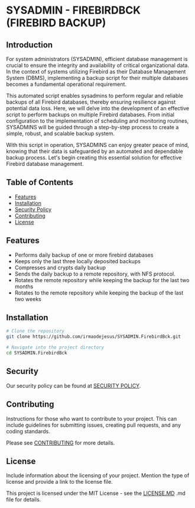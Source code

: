 # SYSADMIN - FIREBIRDBCK (FIREBIRD BACKUP)

## Introduction

For system administrators (SYSADMIN), efficient database management is crucial to ensure the integrity and availability of critical organizational data. In the context of systems utilizing Firebird as their Database Management System (DBMS), implementing a backup script for their multiple databases becomes a fundamental operational requirement.

This automated script enables sysadmins to perform regular and reliable backups of all Firebird databases, thereby ensuring resilience against potential data loss. Here, we will delve into the development of an effective script to perform backups on multiple Firebird databases. From initial configuration to the implementation of scheduling and monitoring routines, SYSADMINS will be guided through a step-by-step process to create a simple, robust, and scalable backup system.

With this script in operation, SYSADMINS can enjoy greater peace of mind, knowing that their data is safeguarded by an automated and dependable backup process. Let's begin creating this essential solution for effective Firebird database management.

## Table of Contents

- [Features](#features)
- [Installation](#installation)
- [Security Policy](#security)
- [Contributing](#contributing)
- [License](#license)

## Features

- Performs daily backup of one or more firebird databases
- Keeps only the last three locally deposited backups
- Compresses and crypts daily backup
- Sends the daily backup to a remote repository, with NFS protocol.
- Rotates the remote repository while keeping the backup for the last two months
- Rotates to the remote repository while keeping the backup of the last two weeks

## Installation

```bash
# Clone the repository
git clone https://github.com/irmaodejesus/SYSADMIN.FirebirdBck.git
```

```bash
# Navigate into the project directory
cd SYSADMIN.FirebirdBck
```

## Security

Our security policy can be found at [SECURITY POLICY](https://github.com/irmaodejesus/SYSADMIN.FirebirdBck/blob/4264fcd9d1ab3984809decce8f11145b21170d5a/SECURITY.md).

## Contributing

Instructions for those who want to contribute to your project. This can include guidelines for submitting issues, creating pull requests, and any coding standards.

Please see  [CONTRIBUTING](https://github.com/irmaodejesus/SYSADMIN.FirebirdBck/blob/d8346a53c60b7fc8fc1a28178c07ea928b8e02ea/CONTRIBUTING.md)  for more details.

## License

Include information about the licensing of your project. Mention the type of license and provide a link to the license file.

This project is licensed under the MIT License - see the [LICENSE.MD](https://github.com/irmaodejesus/SYSADMIN.FirebirdBck/blob/d8346a53c60b7fc8fc1a28178c07ea928b8e02ea/LICENSE) .md file for details.
